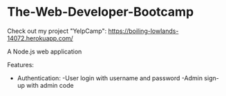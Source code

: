 # The-Web-Developer-Bootcamp

Check out my project "YelpCamp":
https://boiling-lowlands-14072.herokuapp.com/

A Node.js web application

Features:
  - Authentication:
      -User login with username and password
      -Admin sign-up with admin code
      
